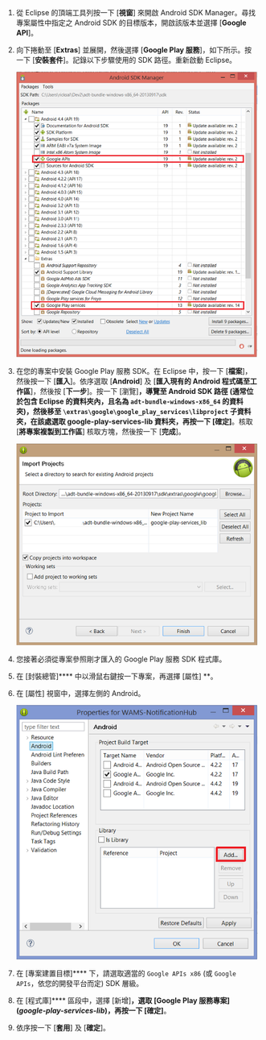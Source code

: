 ﻿

1. 從 Eclipse 的頂端工具列按一下 [**視窗**] 來開啟 Android SDK Manager。尋找專案屬性中指定之 Android SDK 的目標版本，開啟該版本並選擇 [**Google API**]。

2. 向下捲動至 [**Extras**] 並展開，然後選擇 [**Google Play 服務**]，如下所示。按一下 [**安裝套件**]。記錄以下步驟使用的 SDK 路徑。重新啟動 Eclipse。

   	![](./media/notification-hubs-android-get-started/notification-hub-create-android-app4.png)


3. 在您的專案中安裝 Google Play 服務 SDK。在 Eclipse 中，按一下 [**檔案**]，然後按一下 [**匯入**]。依序選取 [**Android**] 及 [**匯入現有的 Android 程式碼至工作區**]，然後按 [**下一步**]。按一下 [瀏覽]****，導覽至 Android SDK 路徑 (通常位於包含 Eclipse 的資料夾內，且名為 `adt-bundle-windows-x86_64`  的資料夾)，然後移至 `\extras\google\google_play_services\libproject` 子資料夾，在該處選取 google-play-services-lib 資料夾，再按一下 [確定]****。核取 [**將專案複製到工作區**] 核取方塊，然後按一下 [**完成**]。

	![](./media/mobile-services-android-get-started-push/mobile-eclipse-import-Play-library.png)

4. 您接著必須從專案參照剛才匯入的 Google Play 服務 SDK 程式庫。 

5. 在 [封裝總管]**** 中以滑鼠右鍵按一下專案，再選擇 [屬性] **。
 
6. 在 [屬性] 視窗中，選擇左側的 Android。

	![](./media/mobile-services-android-get-started-push/mobile-google-set-project-properties.png)


7. 在 [專案建置目標]**** 下，請選取適當的 `Google APIs x86` (或 `Google APIs`，依您的開發平台而定) SDK 層級。

 
8. 在 [程式庫]**** 區段中，選擇 [新增]****，選取 [Google Play 服務專案] (*google-play-services-lib*)，再按一下 [確定]****。

9. 依序按一下 [**套用**] 及 [**確定**]。




<!--HONumber=47-->
